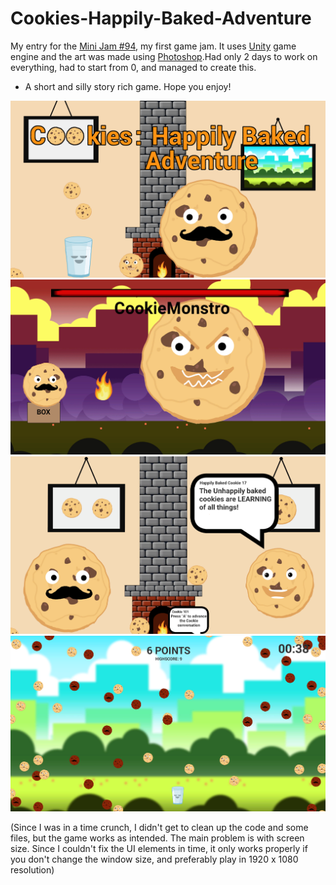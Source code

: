 # Cookies-Happily-Baked-Adventure
My entry for the [Mini Jam #94](https://itch.io/jam/mini-jam-94-baking), my first game jam.
It uses [Unity](https://unity.com) game engine and the art was made using [Photoshop](https://www.adobe.com/products/photoshop.html).Had only 2 days to work on everything, had to start from 0, and managed to create this.
- A short and silly story rich game. 
 Hope you enjoy!
 
 <img src="Game/Assets/Images/poster.png">
 <img src="Game/Assets/Images/scr4.png">
 <img src="Game/Assets/Images/scr2.png">
 <img src="Game/Assets/Images/scr1.png">
 
 (Since I was in a time crunch, I didn't get to clean up the code and some files, but the game works as intended.
 The main problem is with screen size. Since I couldn't fix the UI elements in time, it only works properly if you don't change the window size, and preferably
 play in 1920 x 1080 resolution)
